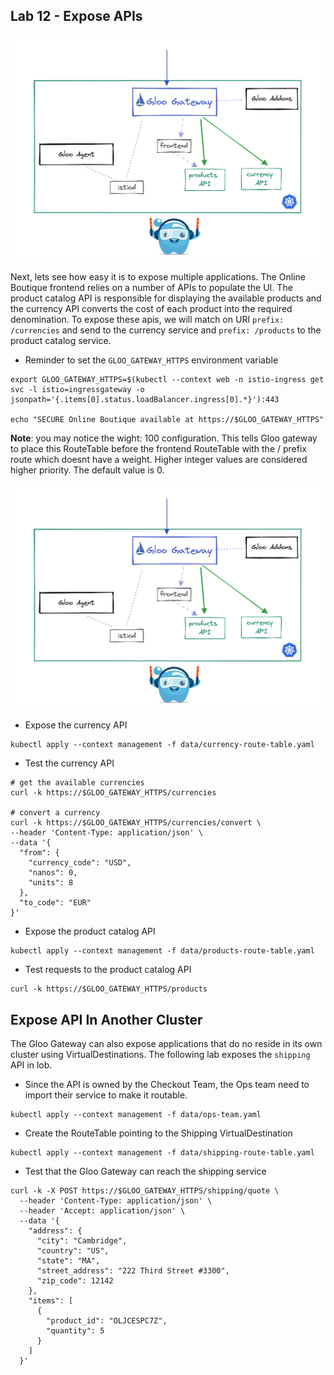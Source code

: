 ## Lab 12 - Expose APIs <a name="lab-12---expose-apis-"></a>

![Expose APIS](images/app-arch.png)

Next, lets see how easy it is to expose multiple applications. The Online Boutique frontend relies on a number of APIs to populate the UI. The product catalog API is responsible for displaying the available products and the currency API converts the cost of each product into the required denomination. To expose these apis, we will match on URI `prefix: /currencies` and send to the currency service and `prefix: /products` to the product catalog service.
* Reminder to set the `GLOO_GATEWAY_HTTPS` environment variable
```shell
export GLOO_GATEWAY_HTTPS=$(kubectl --context web -n istio-ingress get svc -l istio=ingressgateway -o jsonpath='{.items[0].status.loadBalancer.ingress[0].*}'):443

echo "SECURE Online Boutique available at https://$GLOO_GATEWAY_HTTPS"
```

**Note**: you may notice the wight: 100 configuration. This tells Gloo gateway to place this RouteTable before the frontend RouteTable with the / prefix route which doesnt have a weight. Higher integer values are considered higher priority. The default value is 0.

![Expose APIS](images/app-arch.png)

* Expose the currency API
```shell
kubectl apply --context management -f data/currency-route-table.yaml
```

* Test the currency API
```shell
# get the available currencies
curl -k https://$GLOO_GATEWAY_HTTPS/currencies

# convert a currency
curl -k https://$GLOO_GATEWAY_HTTPS/currencies/convert \
--header 'Content-Type: application/json' \
--data '{
  "from": {
    "currency_code": "USD",
    "nanos": 0,
    "units": 8
  },
  "to_code": "EUR"
}'
```

* Expose the product catalog API
```shell
kubectl apply --context management -f data/products-route-table.yaml
```

* Test requests to the product catalog API
```shell
curl -k https://$GLOO_GATEWAY_HTTPS/products
```

## Expose API In Another Cluster

The Gloo Gateway can also expose applications that do no reside in its own cluster using VirtualDestinations. The following lab exposes the `shipping` API in lob.

* Since the API is owned by the Checkout Team, the Ops team need to import their service to make it routable. 
```shell
kubectl apply --context management -f data/ops-team.yaml
```

* Create the RouteTable pointing to the Shipping VirtualDestination
```shell
kubectl apply --context management -f data/shipping-route-table.yaml
```

* Test that the Gloo Gateway can reach the shipping service
```shell
curl -k -X POST https://$GLOO_GATEWAY_HTTPS/shipping/quote \
  --header 'Content-Type: application/json' \
  --header 'Accept: application/json' \
  --data '{
    "address": {
      "city": "Cambridge",
      "country": "US",
      "state": "MA",
      "street_address": "222 Third Street #3300",
      "zip_code": 12142
    },
    "items": [
      {
        "product_id": "OLJCESPC7Z",
        "quantity": 5
      }
    ]
  }'
```
